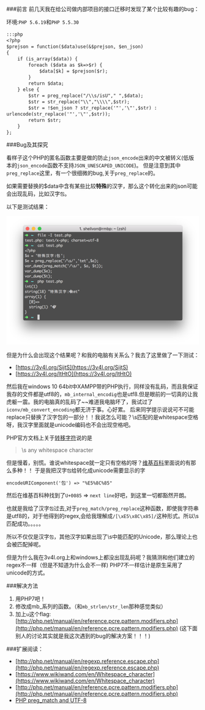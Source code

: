 
###前言
前几天我在给公司做内部项目的接口迁移时发现了某个比较有趣的bug：

环境:`PHP 5.6.19`和`PHP 5.5.30`

    :::php
    <?php
    $prejson = function($data)use(&$prejson, $en_json)
    {
        if (is_array($data)) {
            foreach ($data as $k=>$r) {
                $data[$k] = $prejson($r);
            }
            return $data;
        } else {
            $str = preg_replace("/\\s/isU"," ",$data);
            $str = str_replace("\\","\\\\",$str);
            $str = !$en_json ? str_replace('"','\"',$str) : urlencode(str_replace('"','\"',$str));
            return $str;
        }
    };


###Bug及其探究

看样子这个PHP的匿名函数主要是做的防止`json_encode`出来的中文被转义(低版本的`json_encode`函数不支持`JSON_UNESCAPED_UNICODE`)。
但是注意到其中`preg_replace`这里，有一个很细微的bug,关于`preg_replace`的。

如果需要替换的$data中含有某些比较**特殊**的汉字，那么这个转化出来的json可能会出现乱码，比如汉字`包`。

以下是测试结果：

![test_preg_replace.png](../static/img/test_preg_replace.png)

但是为什么会出现这个结果呢？和我的电脑有关系么？我去了这里做了一下测试：

+ [https://3v4l.org/SijtS](https://3v4l.org/SijtS)
+ [https://3v4l.org/ltHtO](https://3v4l.org/ltHtO)

然后我在windows 10 64bit中XAMPP带的PHP执行，同样没有乱码，而且我保证我存的文件都是utf8的，`mb_internal_encodig`也是utf8.但是眼前的一切真的让我虎躯一震。我的电脑真的乱码了~~难道我电脑坏了，我试过了`iconv/mb_convert_encoding`都无济于事。心好累。
后来同学提示说说可不可能replace只替换了汉字包的一部分！！我说怎么可能？\s匹配的是whitespace空格呀，我汉字里面就是unicode编码也不会出现空格吧。

PHP官方文档上关于[转移字符](http://php.net/manual/en/regexp.reference.escape.php)说的是
> \s
>   any whitespace character

但是慢着，别慌。谁说whitespace就一定只有空格的呀？[维基百科](https://www.wikiwand.com/en/Whitespace_character)里面说的有那么多种！！
于是我把汉字`包`给转化成unicode需要显示的字

    encodeURIComponent('包') => "%E5%8C%85"

然后在维基百科种找到了`U+0085`	=> `next line`好吧，到这里一切都豁然开朗。

也就是我给了汉字`包`过去,对于`preg_match/preg_replace`这种函数，即使我字符串是utf8的，对于他得到的regex,会给我理解成`/[\xE5\x8C\x85]/`这种形式。所以\s匹配成功。。。。。

所以不仅仅是汉字`包`，其他汉字如果出现了\s中能匹配的Unicode，那么理论上也会被匹配掉呢。

但是为什么我在3v4l.org上和windows上都没出现乱码呢？我猜测和他们建立的regex不一样（但是不知道为什么会不一样) PHP7不一样估计是原生采用了unicode的方式。

###解决方法

1. 用PHP7吧！
2. 修改成mb_系列的函数。（和`mb_strlen/str_len`那种感觉类似）
3. 加上`u`这个flag:[http://php.net/manual/en/reference.pcre.pattern.modifiers.php](http://php.net/manual/en/reference.pcre.pattern.modifiers.php) (这下面别人的讨论其实就是我这次遇到的bug的解决方案！！！)


###扩展阅读：

+ [http://php.net/manual/en/regexp.reference.escape.php](http://php.net/manual/en/regexp.reference.escape.php)
+ [https://www.wikiwand.com/en/Whitespace_character](https://www.wikiwand.com/en/Whitespace_character)
+ [http://php.net/manual/en/reference.pcre.pattern.modifiers.php](http://php.net/manual/en/reference.pcre.pattern.modifiers.php)
+ [PHP preg_match and UTF-8](http://gynvael.coldwind.pl/?id=357)

